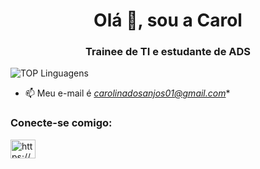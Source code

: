 <h1 align="center">Olá 👋, sou a Carol</h1>
<h3 align="center">Trainee de TI e estudante de ADS</h3>

![TOP Linguagens](https://github-readme-stats.vercel.app/api/top-langs/?username=carolanjos&layout=compact&theme=dracula)
- 📫 Meu e-mail é *carolinadosanjos01@gmail.com**

<h3 align="left">Conecte-se comigo:</h3>
<p align="left">
<a href="https://linkedin.com/in/carolina-dos-anjos-figueiredo-bb39b818b" target="blank"><img align="center" src="https://raw.githubusercontent.com/rahuldkjain/github-profile-readme-generator/master/src/images/icons/Social/linked-in-alt.svg" alt="https://www.linkedin.com/in/carolina-dos-anjos/" height="30" width="40" /></a>
</p>
